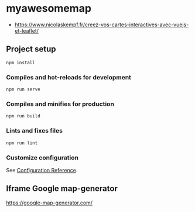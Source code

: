 # myawesomemap

- https://www.nicolaskempf.fr/creez-vos-cartes-interactives-avec-vuejs-et-leaflet/

## Project setup
```
npm install
```

### Compiles and hot-reloads for development
```
npm run serve
```

### Compiles and minifies for production
```
npm run build
```

### Lints and fixes files
```
npm run lint
```

### Customize configuration
See [Configuration Reference](https://cli.vuejs.org/config/).

## Iframe Google map-generator
https://google-map-generator.com/